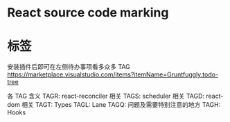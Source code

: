# React source code marking


# 标签

安装插件后即可在左侧待办事项看多众多 TAG
https://marketplace.visualstudio.com/items?itemName=Gruntfuggly.todo-tree

各 TAG 含义
TAGR: react-reconciler 相关
TAGS: scheduler 相关
TAGD: react-dom 相关
TAGT: Types
TAGL: Lane
TAGQ: 问题及需要特别注意的地方
TAGH: Hooks
